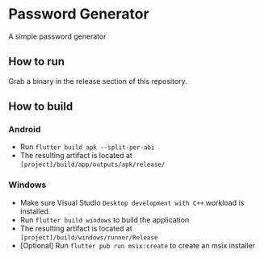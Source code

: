 # Password Generator

A simple password generator

## How to run

Grab a binary in the release section of this repository.

## How to build

### Android

* Run `flutter build apk --split-per-abi`
* The resulting artifact is located at `[project]/build/app/outputs/apk/release/` 

### Windows 

* Make sure Visual Studio `Desktop development with C++` workload is installed.
* Run `flutter build windows` to build the application
* The resulting artifact is located at `[project]/build/windows/runner/Release`
* [Optional] Run `flutter pub run msix:create` to create an msix installer
